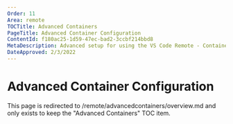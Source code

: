```yaml
---
Order: 11
Area: remote
TOCTitle: Advanced Containers
PageTitle: Advanced Container Configuration
ContentId: f180ac25-1d59-47ec-bad2-3ccbf214bbd8
MetaDescription: Advanced setup for using the VS Code Remote - Containers extension
DateApproved: 2/3/2022
---
```

# Advanced Container Configuration

This page is redirected to /remote/advancedcontainers/overview.md and only exists to keep the "Advanced Containers" TOC item.
